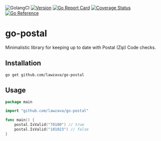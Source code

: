 ![GolangCI](https://github.com/lawzava/go-postal/workflows/golangci/badge.svg?branch=main)
[![Version](https://img.shields.io/badge/version-v1.0.0-green.svg)](https://github.com/lawzava/go-postal/releases)
[![Go Report Card](https://goreportcard.com/badge/github.com/lawzava/go-postal)](https://goreportcard.com/report/github.com/lawzava/go-postal)
[![Coverage Status](https://coveralls.io/repos/github/lawzava/go-postal/badge.svg?branch=main)](https://coveralls.io/github/lawzava/go-postal?branch=main)
[![Go Reference](https://pkg.go.dev/badge/github.com/lawzava/go-postal.svg)](https://pkg.go.dev/github.com/lawzava/go-postal)

# go-postal

Minimalistic library for keeping up to date with Postal (Zip) Code checks.

## Installation

```
go get github.com/lawzava/go-postal
```

## Usage

```go
package main

import "github.com/lawzava/go-postal"

func main() {
	postal.IsValid("70100") // true
	postal.IsValid("101023") // false
}
```
